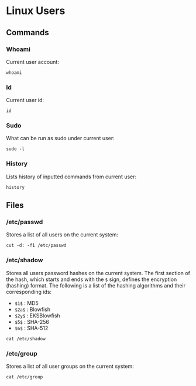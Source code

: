 # Linux Users

## Commands

### Whoami

Current user account:

```
whoami
```

### Id

Current user id:

```
id
```

### Sudo

What can be run as sudo under current user:

```
sudo -l
```

### History

Lists history of inputted commands from current user:

```
history
```

## Files

### /etc/passwd

Stores a list of all users on the current system:

```
cut -d: -f1 /etc/passwd
```

### /etc/shadow

Stores all users password hashes on the current system. The first section of the hash, which starts and ends with the `$` sign, defines the encryption (hashing) format. The following is a list of the hashing algorithms and their corresponding ids:

* `$1$` : MD5
* `$2a$` : Blowfish
* `$2y$` : EKSBlowfish
* `$5$` : SHA-256
* `$6$` : SHA-512

```
cat /etc/shadow
```

### /etc/group

Stores a list of all user groups on the current system:&#x20;

```
cat /etc/group
```
